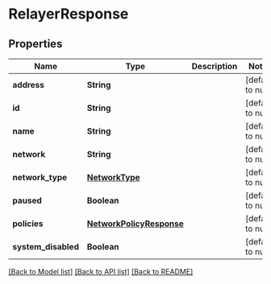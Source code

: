 # RelayerResponse
## Properties

| Name | Type | Description | Notes |
|------------ | ------------- | ------------- | -------------|
| **address** | **String** |  | [default to null] |
| **id** | **String** |  | [default to null] |
| **name** | **String** |  | [default to null] |
| **network** | **String** |  | [default to null] |
| **network\_type** | [**NetworkType**](NetworkType.md) |  | [default to null] |
| **paused** | **Boolean** |  | [default to null] |
| **policies** | [**NetworkPolicyResponse**](NetworkPolicyResponse.md) |  | [default to null] |
| **system\_disabled** | **Boolean** |  | [default to null] |

[[Back to Model list]](../README.md#documentation-for-models) [[Back to API list]](../README.md#documentation-for-api-endpoints) [[Back to README]](../README.md)

